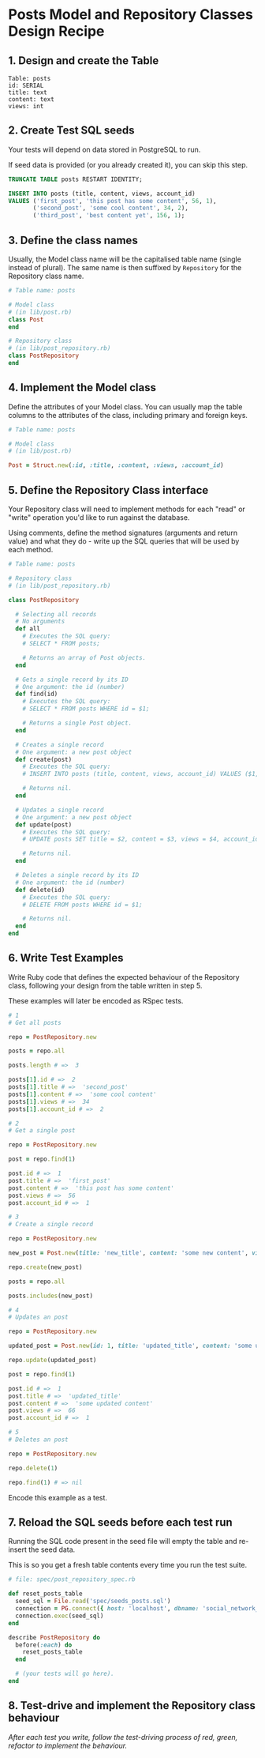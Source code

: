 # Posts Model and Repository Classes Design Recipe

## 1. Design and create the Table

```
Table: posts
id: SERIAL
title: text
content: text
views: int
```

## 2. Create Test SQL seeds

Your tests will depend on data stored in PostgreSQL to run.

If seed data is provided (or you already created it), you can skip this step.

```sql
TRUNCATE TABLE posts RESTART IDENTITY;

INSERT INTO posts (title, content, views, account_id)
VALUES ('first_post', 'this post has some content', 56, 1),
       ('second_post', 'some cool content', 34, 2),
       ('third_post', 'best content yet', 156, 1);
```

## 3. Define the class names

Usually, the Model class name will be the capitalised table name (single instead of plural). The same name is then
suffixed by `Repository` for the Repository class name.

```ruby
# Table name: posts

# Model class
# (in lib/post.rb)
class Post
end

# Repository class
# (in lib/post_repository.rb)
class PostRepository
end
```

## 4. Implement the Model class

Define the attributes of your Model class. You can usually map the table columns to the attributes of the class,
including primary and foreign keys.

```ruby
# Table name: posts

# Model class
# (in lib/post.rb)

Post = Struct.new(:id, :title, :content, :views, :account_id)
```

## 5. Define the Repository Class interface

Your Repository class will need to implement methods for each "read" or "write" operation you'd like to run against the
database.

Using comments, define the method signatures (arguments and return value) and what they do - write up the SQL queries
that will be used by each method.

```ruby
# Table name: posts

# Repository class
# (in lib/post_repository.rb)

class PostRepository

  # Selecting all records
  # No arguments
  def all
    # Executes the SQL query:
    # SELECT * FROM posts;

    # Returns an array of Post objects.
  end

  # Gets a single record by its ID
  # One argument: the id (number)
  def find(id)
    # Executes the SQL query:
    # SELECT * FROM posts WHERE id = $1;

    # Returns a single Post object.
  end

  # Creates a single record
  # One argument: a new post object
  def create(post)
    # Executes the SQL query:
    # INSERT INTO posts (title, content, views, account_id) VALUES ($1, $2, $3, $4)

    # Returns nil.
  end

  # Updates a single record
  # One argument: a new post object
  def update(post)
    # Executes the SQL query:
    # UPDATE posts SET title = $2, content = $3, views = $4, account_id = $5 WHERE id = $1

    # Returns nil.
  end

  # Deletes a single record by its ID
  # One argument: the id (number)
  def delete(id)
    # Executes the SQL query:
    # DELETE FROM posts WHERE id = $1;

    # Returns nil.
  end
end
```

## 6. Write Test Examples

Write Ruby code that defines the expected behaviour of the Repository class, following your design from the table
written in step 5.

These examples will later be encoded as RSpec tests.

```ruby
# 1
# Get all posts

repo = PostRepository.new

posts = repo.all

posts.length # =>  3

posts[1].id # =>  2
posts[1].title # =>  'second_post'
posts[1].content # =>  'some cool content'
posts[1].views # =>  34
posts[1].account_id # =>  2

# 2
# Get a single post

repo = PostRepository.new

post = repo.find(1)

post.id # =>  1
post.title # =>  'first_post'
post.content # =>  'this post has some content'
post.views # =>  56
post.account_id # =>  1

# 3
# Create a single record

repo = PostRepository.new

new_post = Post.new(title: 'new_title', content: 'some new content', views: 0, account_id: 2)

repo.create(new_post)

posts = repo.all

posts.includes(new_post)

# 4
# Updates an post

repo = PostRepository.new

updated_post = Post.new(id: 1, title: 'updated_title', content: 'some updated content', views: 66, account_id: 1)

repo.update(updated_post)

post = repo.find(1)

post.id # =>  1
post.title # =>  'updated_title'
post.content # =>  'some updated content'
post.views # =>  66
post.account_id # =>  1

# 5
# Deletes an post

repo = PostRepository.new

repo.delete(1)

repo.find(1) # => nil
```

Encode this example as a test.

## 7. Reload the SQL seeds before each test run

Running the SQL code present in the seed file will empty the table and re-insert the seed data.

This is so you get a fresh table contents every time you run the test suite.

```ruby
# file: spec/post_repository_spec.rb

def reset_posts_table
  seed_sql = File.read('spec/seeds_posts.sql')
  connection = PG.connect({ host: 'localhost', dbname: 'social_network_test' })
  connection.exec(seed_sql)
end

describe PostRepository do
  before(:each) do
    reset_posts_table
  end

  # (your tests will go here).
end
```

## 8. Test-drive and implement the Repository class behaviour

_After each test you write, follow the test-driving process of red, green, refactor to implement the behaviour._
